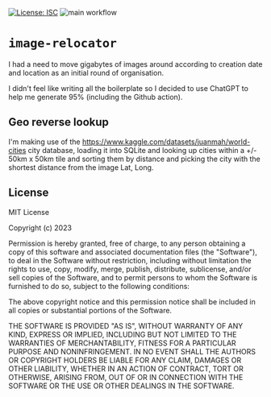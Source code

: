 [![License: ISC](https://img.shields.io/badge/License-ISC-blue.svg)](https://opensource.org/licenses/ISC)
![main workflow](https://github.com/lackerman/image-relocator/actions/workflows/main.yaml/badge.svg)

# `image-relocator`

I had a need to move gigabytes of images around according to creation
date and location as an initial round of organisation.

I didn't feel like writing all the boilerplate so I decided to use
ChatGPT to help me generate 95% (including the Github action).

## Geo reverse lookup

I'm making use of the https://www.kaggle.com/datasets/juanmah/world-cities city database,
loading it into SQLite and looking up cities within a +/- 50km x 50km tile and sorting
them by distance and picking the city with the shortest distance from the image Lat, Long.

## License

MIT License

Copyright (c) 2023

Permission is hereby granted, free of charge, to any person obtaining a copy
of this software and associated documentation files (the "Software"), to deal
in the Software without restriction, including without limitation the rights
to use, copy, modify, merge, publish, distribute, sublicense, and/or sell
copies of the Software, and to permit persons to whom the Software is
furnished to do so, subject to the following conditions:

The above copyright notice and this permission notice shall be included in all
copies or substantial portions of the Software.

THE SOFTWARE IS PROVIDED "AS IS", WITHOUT WARRANTY OF ANY KIND, EXPRESS OR
IMPLIED, INCLUDING BUT NOT LIMITED TO THE WARRANTIES OF MERCHANTABILITY,
FITNESS FOR A PARTICULAR PURPOSE AND NONINFRINGEMENT. IN NO EVENT SHALL THE
AUTHORS OR COPYRIGHT HOLDERS BE LIABLE FOR ANY CLAIM, DAMAGES OR OTHER
LIABILITY, WHETHER IN AN ACTION OF CONTRACT, TORT OR OTHERWISE, ARISING FROM,
OUT OF OR IN CONNECTION WITH THE SOFTWARE OR THE USE OR OTHER DEALINGS IN THE
SOFTWARE.